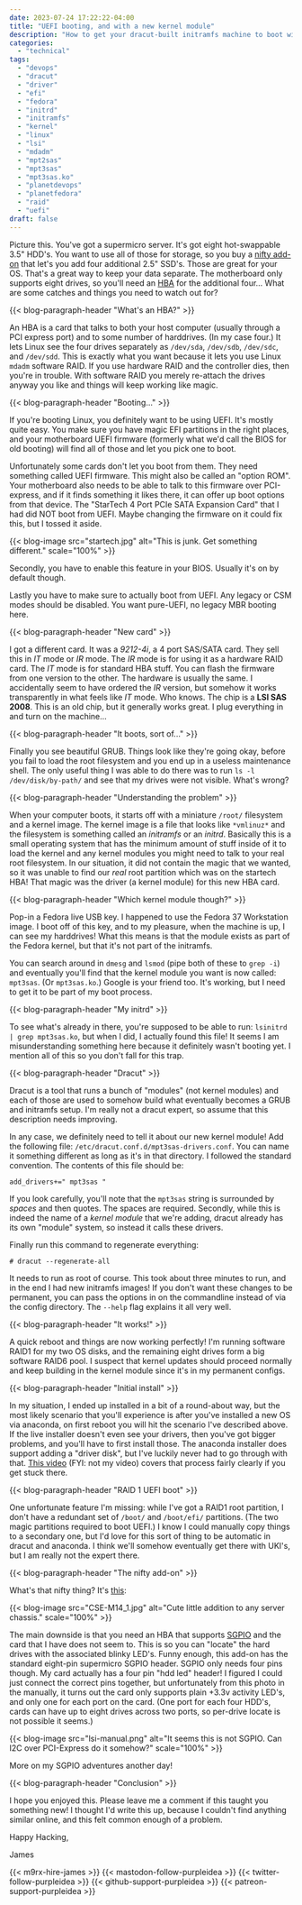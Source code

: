 ```yaml
---
date: 2023-07-24 17:22:22-04:00
title: "UEFI booting, and with a new kernel module"
description: "How to get your dracut-built initramfs machine to boot with UEFI when you're missing a kernel module."
categories:
  - "technical"
tags:
  - "devops"
  - "dracut"
  - "driver"
  - "efi"
  - "fedora"
  - "initrd"
  - "initramfs"
  - "kernel"
  - "linux"
  - "lsi"
  - "mdadm"
  - "mpt2sas"
  - "mpt3sas"
  - "mpt3sas.ko"
  - "planetdevops"
  - "planetfedora"
  - "raid"
  - "uefi"
draft: false
---
```


Picture this. You've got a supermicro server. It's got eight hot-swappable 3.5"
HDD's. You want to use all of those for storage, so you buy a [nifty add-on](#addon)
that let's you add four additional 2.5" SSD's. Those are great for your OS.
That's a great way to keep your data separate. The motherboard only supports
eight drives, so you'll need an [HBA](https://en.wikipedia.org/wiki/Host_adapter)
for the additional four... What are some catches and things you need to watch
out for?

{{< blog-paragraph-header "What's an HBA?" >}}

An HBA is a card that talks to both your host computer (usually through a PCI
express port) and to some number of harddrives. (In my case four.) It lets
Linux see the four drives separately as `/dev/sda`, `/dev/sdb`, `/dev/sdc`, and
`/dev/sdd`. This is exactly what you want because it lets you use Linux `mdadm`
software RAID. If you use hardware RAID and the controller dies, then you're in
trouble. With software RAID you merely re-attach the drives anyway you like and
things will keep working like magic.

{{< blog-paragraph-header "Booting..." >}}

If you're booting Linux, you definitely want to be using UEFI. It's mostly quite
easy. You make sure you have magic EFI partitions in the right places, and your
motherboard UEFI firmware (formerly what we'd call the BIOS for old booting)
will find all of those and let you pick one to boot.

Unfortunately some cards don't let you boot from them. They need something
called UEFI firmware. This might also be called an "option ROM". Your
motherboard also needs to be able to talk to this firmware over PCI-express, and
if it finds something it likes there, it can offer up boot options from that
device. The "StarTech 4 Port PCIe SATA Expansion Card" that I had did NOT boot
from UEFI. Maybe changing the firmware on it could fix this, but I tossed it
aside.

{{< blog-image src="startech.jpg" alt="This is junk. Get something different." scale="100%" >}}

Secondly, you have to enable this feature in your BIOS. Usually it's on by
default though.

Lastly you have to make sure to actually boot from UEFI. Any legacy or CSM modes
should be disabled. You want pure-UEFI, no legacy MBR booting here.

{{< blog-paragraph-header "New card" >}}

I got a different card. It was a *9212-4i*, a 4 port SAS/SATA card. They sell
this in *IT* mode or *IR* mode. The *IR* mode is for using it as a hardware
RAID card. The *IT* mode is for standard HBA stuff. You can flash the firmware
from one version to the other. The hardware is usually the same. I accidentally
seem to have ordered the *IR* version, but somehow it works transparently in
what feels like *IT* mode. Who knows. The chip is a **LSI SAS 2008**. This is an
old chip, but it generally works great. I plug everything in and turn on the
machine...

{{< blog-paragraph-header "It boots, sort of..." >}}

Finally you see beautiful GRUB. Things look like they're going okay, before you
fail to load the root filesystem and you end up in a useless maintenance shell.
The only useful thing I was able to do there was to run `ls -l /dev/disk/by-path/`
and see that my drives were not visible. What's wrong?

{{< blog-paragraph-header "Understanding the problem" >}}

When your computer boots, it starts off with a miniature `/root/` filesystem and
a kernel image. The kernel image is a file that looks like `*vmlinuz*` and the
filesystem is something called an *initramfs* or an *initrd*. Basically this is
a small operating system that has the minimum amount of stuff inside of it to
load the kernel and any kernel modules you might need to talk to your real root
filesystem. In our situation, it did not contain the magic that we wanted, so it
was unable to find our _real_ root partition which was on the startech HBA! That
magic was the driver (a kernel module) for this new HBA card.

{{< blog-paragraph-header "Which kernel module though?" >}}

Pop-in a Fedora live USB key. I happened to use the Fedora 37 Workstation image.
I boot off of this key, and to my pleasure, when the machine is up, I can see my
harddrives! What this means is that the module exists as part of the Fedora
kernel, but that it's not part of the initramfs.

You can search around in `dmesg` and `lsmod` (pipe both of these to `grep -i`)
and eventually you'll find that the kernel module you want is now called:
`mpt3sas`. (Or `mpt3sas.ko`.) Google is your friend too. It's working, but I
need to get it to be part of my boot process.

{{< blog-paragraph-header "My initrd" >}}

To see what's already in there, you're supposed to be able to run:
`lsinitrd | grep mpt3sas.ko`, but when I did, I actually found this file! It
seems I am misunderstanding something here because it definitely wasn't booting
yet. I mention all of this so you don't fall for this trap.

{{< blog-paragraph-header "Dracut" >}}

Dracut is a tool that runs a bunch of "modules" (not kernel modules) and each of
those are used to somehow build what eventually becomes a GRUB and initramfs
setup. I'm really not a dracut expert, so assume that this description needs
improving.

In any case, we definitely need to tell it about our new kernel module! Add the
following file: `/etc/dracut.conf.d/mpt3sas-drivers.conf`. You can name it
something different as long as it's in that directory. I followed the standard
convention. The contents of this file should be:

```
add_drivers+=" mpt3sas "
```

If you look carefully, you'll note that the `mpt3sas` string is surrounded by
_spaces_ and then quotes. The spaces are required. Secondly, while this is
indeed the name of a _kernel module_ that we're adding, dracut already has its
own "module" system, so instead it calls these drivers.

Finally run this command to regenerate everything:

```
# dracut --regenerate-all
```

It needs to run as root of course. This took about three minutes to run, and in
the end I had new initramfs images! If you don't want these changes to be
permanent, you can pass the options in on the commandline instead of via the
config directory. The `--help` flag explains it all very well.

{{< blog-paragraph-header "It works!" >}}

A quick reboot and things are now working perfectly! I'm running software RAID1
for my two OS disks, and the remaining eight drives form a big software RAID6
pool. I suspect that kernel updates should proceed normally and keep building in
the kernel module since it's in my permanent configs.

{{< blog-paragraph-header "Initial install" >}}

In my situation, I ended up installed in a bit of a round-about way, but the
most likely scenario that you'll experience is after you've installed a new OS
via anaconda, on first reboot you will hit the scenario I've described above. If
the live installer doesn't even see your drivers, then you've got bigger
problems, and you'll have to first install those. The anaconda installer does
support adding a "driver disk", but I've luckily never had to go through with
that. [This video](https://www.youtube.com/watch?v=4fOAuXiynYM) (FYI: not my
video) covers that process fairly clearly if you get stuck there.

{{< blog-paragraph-header "RAID 1 UEFI boot" >}}

One unfortunate feature I'm missing: while I've got a RAID1 root partition, I
don't have a redundant set of `/boot/` and `/boot/efi/` partitions. (The two
magic partitions required to boot UEFI.) I know I could manually copy things
to a secondary one, but I'd love for this sort of thing to be automatic in
dracut and anaconda. I think we'll somehow eventually get there with UKI's, but
I am really not the expert there.

<a name="addon" ></a>
{{< blog-paragraph-header "The nifty add-on" >}}

What's that nifty thing? It's [this](https://www.supermicro.com/en/products/accessories/mobilerack/CSE-M14TQC.php):

{{< blog-image src="CSE-M14_1.jpg" alt="Cute little addition to any server chassis." scale="100%" >}}

The main downside is that you need an HBA that supports [SGPIO](https://en.wikipedia.org/wiki/SGPIO)
and the card that I have does not seem to. This is so you can "locate" the hard
drives with the associated blinky LED's. Funny enough, this add-on has the
standard eight-pin supermicro SGPIO header. SGPIO only needs four pins though.
My card actually has a four pin "hdd led" header! I figured I could just connect
the correct pins together, but unfortunately from this photo in the manually, it
turns out the card only supports plain +3.3v activity LED's, and only one for
each port on the card. (One port for each four HDD's, cards can have up to eight
drives across two ports, so per-drive locate is not possible it seems.)

{{< blog-image src="lsi-manual.png" alt="It seems this is not SGPIO. Can I2C over PCI-Express do it somehow?" scale="100%" >}}

More on my SGPIO adventures another day!

{{< blog-paragraph-header "Conclusion" >}}

I hope you enjoyed this. Please leave me a comment if this taught you something
new! I thought I'd write this up, because I couldn't find anything similar
online, and this felt common enough of a problem.

Happy Hacking,

James

{{< m9rx-hire-james >}}
{{< mastodon-follow-purpleidea >}}
{{< twitter-follow-purpleidea >}}
{{< github-support-purpleidea >}}
{{< patreon-support-purpleidea >}}
